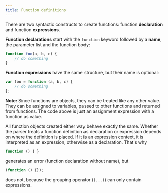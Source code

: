 ```yaml
---
title: Function definitions
---
```


There are two syntactic constructs to create functions: function **declaration**
and function **expressions**.

**Function declarations** start with the `function` keyword followed by a
**name**, the parameter list and the function body:

```javascript
function foo(a, b, c) {
    // do something
}
```

**Function expressions** have the same structure, but their name is optional:

```javascript
var foo = function (a, b, c) {
    // do something
};
```

<div class="callout primary">

<strong>Note:</strong> Since functions are objects, they can be treated like any
other value. They can be assigned to variables, passed to other functions and
returned from functions. The code above is just an assignment expression with a
function as value.

</div>

All function objects created either way behave exactly the same. Whether the
parser treats a function definition as declaration or expression depends on
where the definition is placed. If it is an expression context, it is
interpreted as an expression, otherwise as a declaration. That's why

```javascript
function () { }
```

generates an error (function declaration without name), but

```javascript
(function () {});
```

does not, because the grouping operator (`(...)`) can only contain expressions.
